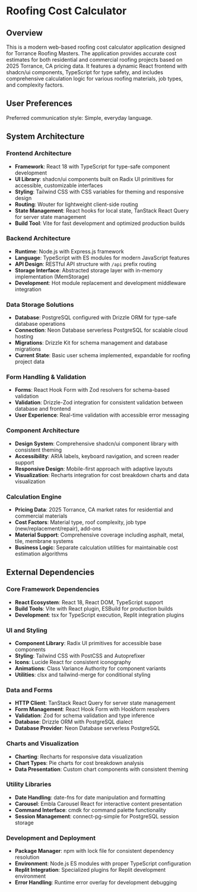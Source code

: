 # Roofing Cost Calculator

## Overview

This is a modern web-based roofing cost calculator application designed for Torrance Roofing Masters. The application provides accurate cost estimates for both residential and commercial roofing projects based on 2025 Torrance, CA pricing data. It features a dynamic React frontend with shadcn/ui components, TypeScript for type safety, and includes comprehensive calculation logic for various roofing materials, job types, and complexity factors.

## User Preferences

Preferred communication style: Simple, everyday language.

## System Architecture

### Frontend Architecture
- **Framework**: React 18 with TypeScript for type-safe component development
- **UI Library**: shadcn/ui components built on Radix UI primitives for accessible, customizable interfaces
- **Styling**: Tailwind CSS with CSS variables for theming and responsive design
- **Routing**: Wouter for lightweight client-side routing
- **State Management**: React hooks for local state, TanStack React Query for server state management
- **Build Tool**: Vite for fast development and optimized production builds

### Backend Architecture
- **Runtime**: Node.js with Express.js framework
- **Language**: TypeScript with ES modules for modern JavaScript features
- **API Design**: RESTful API structure with `/api` prefix routing
- **Storage Interface**: Abstracted storage layer with in-memory implementation (MemStorage)
- **Development**: Hot module replacement and development middleware integration

### Data Storage Solutions
- **Database**: PostgreSQL configured with Drizzle ORM for type-safe database operations
- **Connection**: Neon Database serverless PostgreSQL for scalable cloud hosting
- **Migrations**: Drizzle Kit for schema management and database migrations
- **Current State**: Basic user schema implemented, expandable for roofing project data

### Form Handling & Validation
- **Forms**: React Hook Form with Zod resolvers for schema-based validation
- **Validation**: Drizzle-Zod integration for consistent validation between database and frontend
- **User Experience**: Real-time validation with accessible error messaging

### Component Architecture
- **Design System**: Comprehensive shadcn/ui component library with consistent theming
- **Accessibility**: ARIA labels, keyboard navigation, and screen reader support
- **Responsive Design**: Mobile-first approach with adaptive layouts
- **Visualization**: Recharts integration for cost breakdown charts and data visualization

### Calculation Engine
- **Pricing Data**: 2025 Torrance, CA market rates for residential and commercial materials
- **Cost Factors**: Material type, roof complexity, job type (new/replacement/repair), add-ons
- **Material Support**: Comprehensive coverage including asphalt, metal, tile, membrane systems
- **Business Logic**: Separate calculation utilities for maintainable cost estimation algorithms

## External Dependencies

### Core Framework Dependencies
- **React Ecosystem**: React 18, React DOM, TypeScript support
- **Build Tools**: Vite with React plugin, ESBuild for production builds
- **Development**: tsx for TypeScript execution, Replit integration plugins

### UI and Styling
- **Component Library**: Radix UI primitives for accessible base components
- **Styling**: Tailwind CSS with PostCSS and Autoprefixer
- **Icons**: Lucide React for consistent iconography
- **Animations**: Class Variance Authority for component variants
- **Utilities**: clsx and tailwind-merge for conditional styling

### Data and Forms
- **HTTP Client**: TanStack React Query for server state management
- **Form Management**: React Hook Form with Hookform resolvers
- **Validation**: Zod for schema validation and type inference
- **Database**: Drizzle ORM with PostgreSQL dialect
- **Database Provider**: Neon Database serverless PostgreSQL

### Charts and Visualization
- **Charting**: Recharts for responsive data visualization
- **Chart Types**: Pie charts for cost breakdown analysis
- **Data Presentation**: Custom chart components with consistent theming

### Utility Libraries
- **Date Handling**: date-fns for date manipulation and formatting
- **Carousel**: Embla Carousel React for interactive content presentation
- **Command Interface**: cmdk for command palette functionality
- **Session Management**: connect-pg-simple for PostgreSQL session storage

### Development and Deployment
- **Package Manager**: npm with lock file for consistent dependency resolution
- **Environment**: Node.js ES modules with proper TypeScript configuration
- **Replit Integration**: Specialized plugins for Replit development environment
- **Error Handling**: Runtime error overlay for development debugging